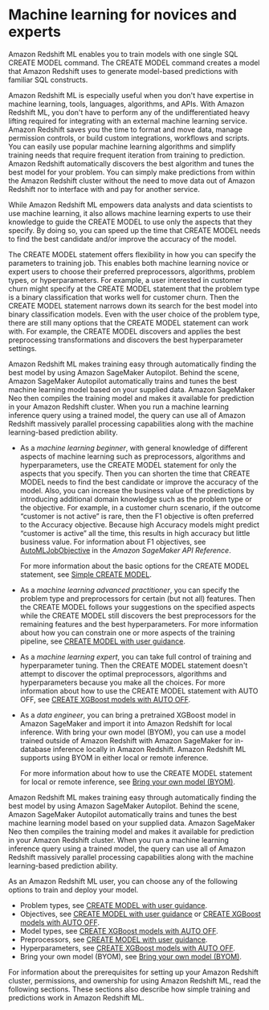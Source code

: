 # Machine learning for novices and experts<a name="novice_expert"></a>

Amazon Redshift ML enables you to train models with one single SQL CREATE MODEL command\. The CREATE MODEL command creates a model that Amazon Redshift uses to generate model\-based predictions with familiar SQL constructs\.

Amazon Redshift ML is especially useful when you don't have expertise in machine learning, tools, languages, algorithms, and APIs\. With Amazon Redshift ML, you don't have to perform any of the undifferentiated heavy lifting required for integrating with an external machine learning service\. Amazon Redshift saves you the time to format and move data, manage permission controls, or build custom integrations, workflows and scripts\. You can easily use popular machine learning algorithms and simplify training needs that require frequent iteration from training to prediction\. Amazon Redshift automatically discovers the best algorithm and tunes the best model for your problem\. You can simply make predictions from within the Amazon Redshift cluster without the need to move data out of Amazon Redshift nor to interface with and pay for another service\.

While Amazon Redshift ML empowers data analysts and data scientists to use machine learning, it also allows machine learning experts to use their knowledge to guide the CREATE MODEL to use only the aspects that they specify\. By doing so, you can speed up the time that CREATE MODEL needs to find the best candidate and/or improve the accuracy of the model\. 

The CREATE MODEL statement offers flexibility in how you can specify the parameters to training job\. This enables both machine learning novice or expert users to choose their preferred preprocessors, algorithms, problem types, or hyperparameters\. For example, a user interested in customer churn might specify at the CREATE MODEL statement that the problem type is a binary classification that works well for customer churn\. Then the CREATE MODEL statement narrows down its search for the best model into binary classification models\. Even with the user choice of the problem type, there are still many options that the CREATE MODEL statement can work with\. For example, the CREATE MODEL discovers and applies the best preprocessing transformations and discovers the best hyperparameter settings\.

Amazon Redshift ML makes training easy through automatically finding the best model by using Amazon SageMaker Autopilot\. Behind the scene, Amazon SageMaker Autopilot automatically trains and tunes the best machine learning model based on your supplied data\. Amazon SageMaker Neo then compiles the training model and makes it available for prediction in your Amazon Redshift cluster\. When you run a machine learning inference query using a trained model, the query can use all of Amazon Redshift massively parallel processing capabilities along with the machine learning\-based prediction ability\. 
+ As a *machine learning beginner*, with general knowledge of different aspects of machine learning such as preprocessors, algorithms and hyperparameters, use the CREATE MODEL statement for only the aspects that you specify\. Then you can shorten the time that CREATE MODEL needs to find the best candidate or improve the accuracy of the model\. Also, you can increase the business value of the predictions by introducing additional domain knowledge such as the problem type or the objective\. For example, in a customer churn scenario, if the outcome “customer is not active” is rare, then the F1 objective is often preferred to the Accuracy objective\. Because high Accuracy models might predict “customer is active” all the time, this results in high accuracy but little business value\. For information about F1 objectives, see [AutoMLJobObjective](https://docs.aws.amazon.com/sagemaker/latest/APIReference/API_AutoMLJobObjective.html) in the *Amazon SageMaker API Reference*\.

  For more information about the basic options for the CREATE MODEL statement, see [Simple CREATE MODEL](r_CREATE_MODEL.md#r_simple_create_model)\.
+ As a *machine learning advanced practitioner*, you can specify the problem type and preprocessors for certain \(but not all\) features\. Then the CREATE MODEL follows your suggestions on the specified aspects while the CREATE MODEL still discovers the best preprocessors for the remaining features and the best hyperparameters\. For more information about how you can constrain one or more aspects of the training pipeline, see [CREATE MODEL with user guidance](r_CREATE_MODEL.md#r_user_guidance_create_model)\.
+ As a *machine learning expert*, you can take full control of training and hyperparameter tuning\. Then the CREATE MODEL statement doesn't attempt to discover the optimal preprocessors, algorithms and hyperparameters because you make all the choices\. For more information about how to use the CREATE MODEL statement with AUTO OFF, see [CREATE XGBoost models with AUTO OFF](r_CREATE_MODEL.md#r_auto_off_create_model)\.
+ As a *data engineer*, you can bring a pretrained XGBoost model in Amazon SageMaker and import it into Amazon Redshift for local inference\. With bring your own model \(BYOM\), you can use a model trained outside of Amazon Redshift with Amazon SageMaker for in\-database inference locally in Amazon Redshift\. Amazon Redshift ML supports using BYOM in either local or remote inference\.

  For more information about how to use the CREATE MODEL statement for local or remote inference, see [Bring your own model \(BYOM\)](r_CREATE_MODEL.md#r_byom_create_model)\. 

Amazon Redshift ML makes training easy through automatically finding the best model by using Amazon SageMaker Autopilot\. Behind the scene, Amazon SageMaker Autopilot automatically trains and tunes the best machine learning model based on your supplied data\. Amazon SageMaker Neo then compiles the training model and makes it available for prediction in your Amazon Redshift cluster\. When you run a machine learning inference query using a trained model, the query can use all of Amazon Redshift massively parallel processing capabilities along with the machine learning\-based prediction ability\.

As an Amazon Redshift ML user, you can choose any of the following options to train and deploy your model\.
+ Problem types, see [CREATE MODEL with user guidance](r_CREATE_MODEL.md#r_user_guidance_create_model)\.
+ Objectives, see [CREATE MODEL with user guidance](r_CREATE_MODEL.md#r_user_guidance_create_model) or [CREATE XGBoost models with AUTO OFF](r_CREATE_MODEL.md#r_auto_off_create_model)\.
+ Model types, see [CREATE XGBoost models with AUTO OFF](r_CREATE_MODEL.md#r_auto_off_create_model)\.
+ Preprocessors, see [CREATE MODEL with user guidance](r_CREATE_MODEL.md#r_user_guidance_create_model)\.
+ Hyperparameters, see [CREATE XGBoost models with AUTO OFF](r_CREATE_MODEL.md#r_auto_off_create_model)\.
+ Bring your own model \(BYOM\), see [Bring your own model \(BYOM\)](r_CREATE_MODEL.md#r_byom_create_model)\.

For information about the prerequisites for setting up your Amazon Redshift cluster, permissions, and ownership for using Amazon Redshift ML, read the following sections\. These sections also describe how simple training and predictions work in Amazon Redshift ML\.